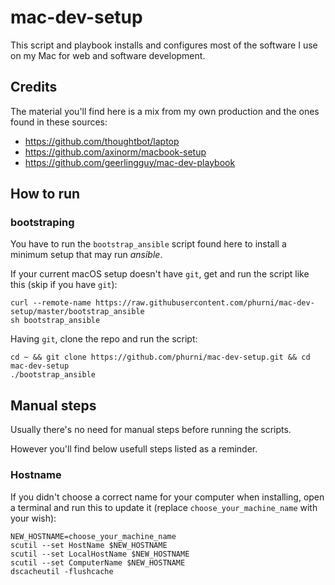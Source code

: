 # mac-dev-setup

This script and playbook installs and configures most of the software I use on my Mac for web and software development.

## Credits

The material you'll find here is a mix from my own production and the ones found in these sources:
 
 - https://github.com/thoughtbot/laptop
 - https://github.com/axinorm/macbook-setup
 - https://github.com/geerlingguy/mac-dev-playbook

## How to run

### bootstraping

You have to run the `bootstrap_ansible` script found here to install a minimum setup that may run _ansible_.

If your current macOS setup doesn't have `git`, get and run the script like this (skip if you have `git`):

    curl --remote-name https://raw.githubusercontent.com/phurni/mac-dev-setup/master/bootstrap_ansible
    sh bootstrap_ansible

Having `git`, clone the repo and run the script:

    cd ~ && git clone https://github.com/phurni/mac-dev-setup.git && cd mac-dev-setup
    ./bootstrap_ansible

## Manual steps

Usually there's no need for manual steps before running the scripts.

However you'll find below usefull steps listed as a reminder.

### Hostname

If you didn't choose a correct name for your computer when installing,
open a terminal and run this to update it (replace `choose_your_machine_name` with your wish):

```
NEW_HOSTNAME=choose_your_machine_name
scutil --set HostName $NEW_HOSTNAME
scutil --set LocalHostName $NEW_HOSTNAME
scutil --set ComputerName $NEW_HOSTNAME
dscacheutil -flushcache
```
